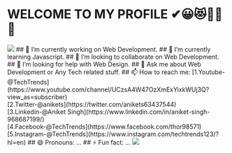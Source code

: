 
# WELCOME TO MY PROFILE ✔😀😻🥇✨ 👋
<img src="https://github.com/aniketsingh98571/Web_Development/blob/master/Welcome%20to%20the%20Class%20of%20Web%20Development.png">
 ## 🔭 I’m currently working on Web Development.
 ## 🌱 I’m currently learning Javascript.
 ## 👯 I’m looking to collaborate on Web Development.
 ## 🤔 I’m looking for help with Web Design.
 ## 💬 Ask me about Web Development or Any Tech related stuff.
 ## 📫 How to reach me: [1.Youtube-@TechTrends](https://www.youtube.com/channel/UCzsA4W47OzXmExYixkWUj3Q?view_as=subscriber)<br>  [2.Twitter-@anikets](https://twitter.com/anikets63437544)   <br>  [3.Linkedin-@Aniket Singh](https://www.linkedin.com/in/aniket-singh-968687199/) <br> [4.Facebook-@TechTrends](https://www.facebook.com/thor98571) <br> [5.Instagram-@TechTrends](https://www.instagram.com/techtrends123/?hl=en)
 ## 😄 Pronouns: ...
 ## ⚡ Fun fact: ...
<img src="https://github-readme-stats.vercel.app/api?username=aniketsingh98571&&show_icons=true&title_color=ffffff&icon_color=bb2acf&text_color=daf7dc&bg_color=151515">
